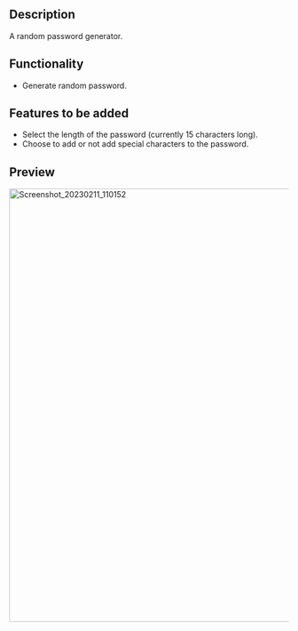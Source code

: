 ## Description
A random password generator.

## Functionality
* Generate random password.

## Features to be added
* Select the length of the password (currently 15 characters long).
* Choose to add or not add special characters to the password.

## Preview
<img width="780" alt="Screenshot_20230211_110152" src="https://user-images.githubusercontent.com/106478752/218274293-27b90e1d-cab0-4d09-8083-99596b23bf61.png">